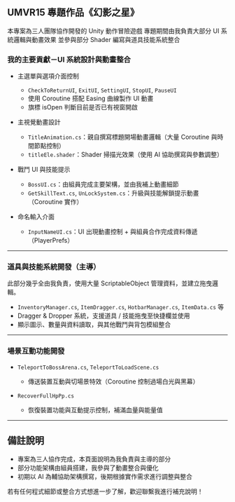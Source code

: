 ## UMVR15 專題作品《幻影之星》

本專案為三人團隊協作開發的 Unity 動作冒險遊戲
專題期間由我負責大部分 UI 系統邏輯與動畫效果
並參與部分 Shader 編寫與道具技能系統整合

### 我的主要貢獻－UI 系統設計與動畫整合

- 主選單與選項介面控制
  - `CheckToReturnUI`, `ExitUI`, `SettingUI`, `StopUI`, `PauseUI`
  - 使用 Coroutine 搭配 Easing 曲線製作 UI 動畫
  - 旗標 isOpen 判斷目前是否已有視窗開啟

- 主視覺動畫設計
  - `TitleAnimation.cs`：親自撰寫標題開場動畫邏輯（大量 Coroutine 與時間節點控制）
  - `titleEle.shader`：Shader 掃描光效果（使用 AI 協助撰寫與參數調整）

- 戰鬥 UI 與技能提示
  - `BossUI.cs`：由組員完成主要架構，並由我補上動畫細節
  - `GetSkillText.cs`, `UnLockSystem.cs`：升級與技能解鎖提示動畫（Coroutine 實作）

- 命名輸入介面
  - `InputNameUI.cs`：UI 出現動畫控制 + 與組員合作完成資料傳遞（PlayerPrefs）

---
### 道具與技能系統開發（主導）

此部分幾乎全由我負責，使用大量 ScriptableObject 管理資料，並建立拖曳邏輯。

- `InventoryManager.cs`, `ItemDragger.cs`, `HotbarManager.cs`, `ItemData.cs` 等
- Dragger & Dropper 系統，支援道具 / 技能拖曳至快捷欄並使用
- 顯示圖示、數量與資料讀取，與其他戰鬥與背包模組整合

---
### 場景互動功能開發

- `TeleportToBossArena.cs`, `TeleportToLoadScene.cs`
  - 傳送裝置互動與切場景特效（Coroutine 控制過場白光與黑幕）

- `RecoverFullHpPp.cs`
  - 恢復裝置功能與互動提示控制，補滿血量與能量值

---

## 備註說明

- 專案為三人協作完成，本頁面說明為我負責與主導的部分
- 部分功能架構由組員搭建，我參與了動畫整合與優化
- 初期以 AI 為輔協助架構撰寫，後期根據實作需求進行調整與整合

若有任何程式細節或整合方式想進一步了解，歡迎聯繫我進行補充說明！
